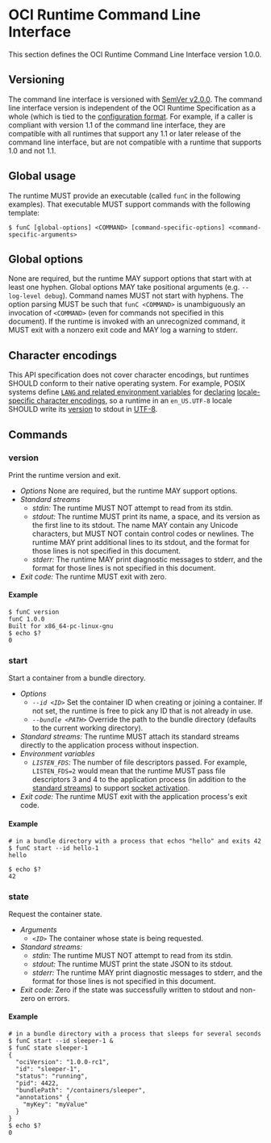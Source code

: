 # OCI Runtime Command Line Interface

This section defines the OCI Runtime Command Line Interface version 1.0.0.

## Versioning

The command line interface is versioned with [SemVer v2.0.0][semver].
The command line interface version is independent of the OCI Runtime Specification as a whole (which is tied to the [configuration format][runtime-spec-version].
For example, if a caller is compliant with version 1.1 of the command line interface, they are compatible with all runtimes that support any 1.1 or later release of the command line interface, but are not compatible with a runtime that supports 1.0 and not 1.1.

## Global usage

The runtime MUST provide an executable (called `funC` in the following examples).
That executable MUST support commands with the following template:

```
$ funC [global-options] <COMMAND> [command-specific-options] <command-specific-arguments>
```

## Global options

None are required, but the runtime MAY support options that start with at least one hyphen.
Global options MAY take positional arguments (e.g. `--log-level debug`).
Command names MUST not start with hyphens.
The option parsing MUST be such that `funC <COMMAND>` is unambiguously an invocation of `<COMMAND>` (even for commands not specified in this document).
If the runtime is invoked with an unrecognized command, it MUST exit with a nonzero exit code and MAY log a warning to stderr.

## Character encodings

This API specification does not cover character encodings, but runtimes SHOULD conform to their native operating system.
For example, POSIX systems define [`LANG` and related environment variables][posix-lang] for [declaring][posix-locale-encoding] [locale-specific character encodings][posix-encoding], so a runtime in an `en_US.UTF-8` locale SHOULD write its [version](#version) to stdout in [UTF-8][].

## Commands

### version

Print the runtime version and exit.

* *Options* None are required, but the runtime MAY support options.
* *Standard streams*
  * *stdin:* The runtime MUST NOT attempt to read from its stdin.
  * *stdout:* The runtime MUST print its name, a space, and its version as the first line to its stdout.
    The name MAY contain any Unicode characters, but MUST NOT contain control codes or newlines.
    The runtime MAY print additional lines to its stdout, and the format for those lines is not specified in this document.
  * *stderr:* The runtime MAY print diagnostic messages to stderr, and the format for those lines is not specified in this document.
* *Exit code:* The runtime MUST exit with zero.

#### Example

```
$ funC version
funC 1.0.0
Built for x86_64-pc-linux-gnu
$ echo $?
0
```

### start

Start a container from a bundle directory.

* *Options*
  * *`--id <ID>`* Set the container ID when creating or joining a container.
    If not set, the runtime is free to pick any ID that is not already in use.
  * *`--bundle <PATH>`* Override the path to the bundle directory (defaults to the current working directory).
* *Standard streams:* The runtime MUST attach its standard streams directly to the application process without inspection.
* *Environment variables*
  * *`LISTEN_FDS`:* The number of file descriptors passed.
    For example, `LISTEN_FDS=2` would mean that the runtime MUST pass file descriptors 3 and 4 to the application process (in addition to the [standard streams][standard-streams]) to support [socket activation][systemd-listen-fds].
* *Exit code:* The runtime MUST exit with the application process's exit code.

#### Example

```
# in a bundle directory with a process that echos "hello" and exits 42
$ funC start --id hello-1
hello

$ echo $?
42
```

### state

Request the container state.

* *Arguments*
  * *`<ID>`* The container whose state is being requested.
* *Standard streams:*
  * *stdin:* The runtime MUST NOT attempt to read from its stdin.
  * *stdout:* The runtime MUST print the state JSON to its stdout.
  * *stderr:* The runtime MAY print diagnostic messages to stderr, and the format for those lines is not specified in this document.
* *Exit code:* Zero if the state was successfully written to stdout and non-zero on errors.

#### Example

```
# in a bundle directory with a process that sleeps for several seconds
$ funC start --id sleeper-1 &
$ funC state sleeper-1
{
  "ociVersion": "1.0.0-rc1",
  "id": "sleeper-1",
  "status": "running",
  "pid": 4422,
  "bundlePath": "/containers/sleeper",
  "annotations" {
    "myKey": "myValue"
  }
}
$ echo $?
0
```

[posix-encoding]: http://pubs.opengroup.org/onlinepubs/9699919799/basedefs/V1_chap06.html#tag_06_02
[posix-lang]: http://pubs.opengroup.org/onlinepubs/9699919799/basedefs/V1_chap08.html#tag_08_02
[posix-locale-encoding]: http://www.unicode.org/reports/tr35/#Bundle_vs_Item_Lookup
[semver]: http://semver.org/spec/v2.0.0.html
[standard-streams]: https://github.com/opencontainers/specs/blob/v0.1.1/runtime-linux.md#file-descriptors
[systemd-listen-fds]: http://www.freedesktop.org/software/systemd/man/sd_listen_fds.html
[runtime-spec-version]: https://github.com/opencontainers/runtime-spec/blob/v1.0.0-rc4/config.md#specification-version
[UTF-8]: http://www.unicode.org/versions/Unicode8.0.0/ch03.pdf
